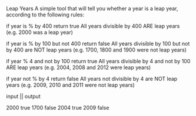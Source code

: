 Leap Years
A simple tool that will tell you whether a year is a leap year, according to the following rules:

if year is % by 400 return true
All years divisible by 400 ARE leap years (e.g. 2000 was a leap year)

if year is % by 100 but not 400 return false
All years divisible by 100 but not by 400 are NOT leap years (e.g. 1700, 1800 and 1900 were not leap years)

if year % 4 and not by 100 return true
All years divisible by 4 and not by 100 ARE leap years (e.g. 2004, 2008 and 2012 were leap years)

if year not % by 4 return false
All years not divisible by 4 are NOT leap years (e.g. 2009, 2010 and 2011 were not leap years)

input || output

2000      true
1700      false
2004      true
2009      false
